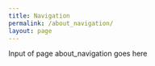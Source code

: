 ```yaml
---
title: Navigation
permalink: /about_navigation/
layout: page
---
```


Input of page about_navigation goes here
